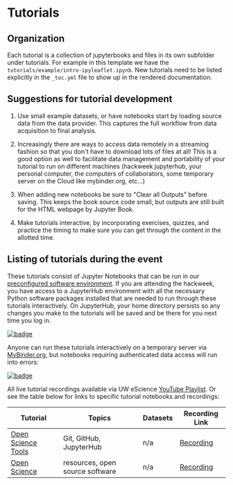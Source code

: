 # Tutorials
## Organization

Each tutorial is a collection of jupyterbooks and files in its own subfolder under tutorials.
For example in this template we have the `tutorials/example/intro-ipyleaflet.ipynb`.
New tutorials need to be listed explicitly in the `_toc.yml` file to show up in the rendered documentation.

## Suggestions for tutorial development

1. Use small example datasets, or have notebooks start by loading source data from the data provider. This captures the full workflow from data acquisition to final analysis.

1. Increasingly there are ways to access data remotely in a streaming fashion so that you don't have to download lots of files at all! This is a good option as well to facilitate data management and portability of your tutorial to run on different machines (hackweek jupyterhub, your personal computer, the computers of collaborators, some temporary server on the Cloud like mybinder.org, etc...)

1. When adding new notebooks be sure to "Clear all Outputs" before saving. This keeps the book source code small, but outputs are still built for the HTML webpage by Jupyter Book.

1. Make tutorials interactive, by incorporating exercises, quizzes, and practice the timing to make sure you can get through the content in the allotted time.


## Listing of tutorials during the event
These tutorials consist of Jupyter Notebooks that can be run in our 
[preconfigured software environment]({{github_org_url}}/docker-image). 
If you are attending the hackweek, you have access to a JupyterHub environment 
with all the necessary Python software packages installed that are needed to run 
through these tutorials interactively. On JupyterHub, your home directory persists 
so any changes you make to the tutorials will be saved and be there for you next 
time you log in.

[![badge](https://img.shields.io/static/v1.svg?logo=Jupyter&label=Launch&message=SnowExJupyterHub&color=orange)](https://snowex.hackweek.io)


Anyone can run these tutorials interactively on a temporary server via [MyBinder.org](https://mybinder.org), but notebooks requiring authenticated data access will run into errors:

[![badge](https://img.shields.io/static/v1.svg?logo=Jupyter&label=MyBinder.org&message=gcp-central&color=blue)](https://gke.mybinder.org/v2/gh/snowex-hackweek/website/main?urlpath=git-pull%3Frepo%3Dhttps%253A%252F%252Fgithub.com%252Fsnowex-hackweek%252Fwebsite%26urlpath%3Dlab%252Ftree%252Fwebsite/book/tutorials%252F%26branch%3Dmain)


All live tutorial recordings available via UW eScience [YouTube Playlist](https://www.youtube.com/playlist?list=PLA6PlfxWZPLSTUaS0uR8FMcNC2wqztwjJ). Or see the table below for links to specific tutorial notebooks and recordings:


| Tutorial | Topics | Datasets |  Recording Link |
| -  | - | - |  - |
| [Open Science Tools](./jupyter.md) | Git, GitHub, JupyterHub | n/a | [Recording](https://youtu.be/rKhs5FLI5rc)  |
| [Open Science](./open_science.md) | resources, open source software | n/a | [Recording](https://youtu.be/CRkP70ouDsA)|
